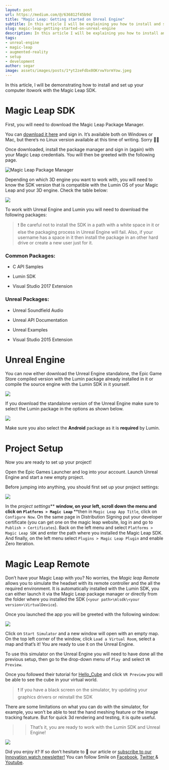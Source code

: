 ```yaml
---
layout: post
url: https://medium.com/@/636812f45b9d
title: "Magic Leap: Getting started on Unreal Engine"
subtitle: In this article I will be explaining you how to install and setup your computer in order to work with the Magic Leap SDK.
slug: magic-leap-getting-started-on-unreal-engine
description: In this article I will be explaining you how to install and setup your computer in order to work with the Magic Leap SDK.
tags:
- unreal-engine
- magic-leap
- augmented-reality
- setup
- development
author: segar
image: assets/images/posts/1*yt2zeFdbx0OKrvwYormYow.jpeg
---
```


In this article, I will be demonstrating how to install and set up your computer itowork with the Magic Leap SDK.

# Magic Leap SDK

First, you will need to download the Magic Leap Package Manager.

You can [download it here](https://creator.magicleap.com/downloads) and sign in. It’s available both on Windows or Mac, but there‘s no Linux version available at this time of writing. Sorry 🤷‍♂️

Once downloaded, install the package manager and sign in (again) with your Magic Leap credentials. You will then be greeted with the following page.

![Magic Leap Package Manager](/assets/images/posts/1*N7KUVjPJQAMFXb7OgkWLRg.png)

Depending on which 3D engine you want to work with, you will need to know the SDK version that is compatible with the Lumin OS of your Magic Leap and your 3D engine. Check the table below:

![](/assets/images/posts/1*vA9Q3GiY-xwXEZ-Muu_wOQ.png)

To work with Unreal Engine and Lumin you will need to download the following packages:

> ❗️ Be careful not to install the SDK in a path with a white space in it or else the packaging process in Unreal Engine will fail. Also, if your username has a space in it then install the package in an other hard drive or create a new user just for it.

### Common Packages:

* C API Samples

* Lumin SDK

* Visual Studio 2017 Extension

### Unreal Packages:

* Unreal Soundfield Audio

* Unreal API Documentation

* Unreal Examples

* Visual Studio 2015 Extension

# Unreal Engine

You can now either download the Unreal Engine standalone, the Epic Game Store compiled version with the Lumin package already installed in it or compile the source engine with the Lumin SDK in it yourself.

![](/assets/images/posts/1*pewwC34p6UQK5kYMyEX5cA.png)

If you download the standalone version of the Unreal Engine make sure to select the Lumin package in the options as shown below.

![](/assets/images/posts/1*LtB0QQYHlvDa3Z0NJxnliw.png)

Make sure you also select the **Android** package as it is **required** by Lumin.

# Project Setup

Now you are ready to set up your project!

Open the Epic Games Launcher and log into your account. Launch Unreal Engine and start a new empty project.

Before jumping into anything, you should first set up your project settings:

![](/assets/images/posts/1*f9Pi6YTC5CCpRnStt4Y78Q.png)

In the *project settings*** **window, on your left, scroll down the menu and click on `Platforms > Magic Leap`** **then in `Magic Leap App Title`, click on `Configure Now`.
On the same page in Distribution Signing put your developer certificate (you can get one on the magic leap website, log in and go to `Publish > Certificates`).
Back on the left menu and select `Platforms > Magic Leap SDK` and enter the path where you installed the Magic Leap SDK.
And finally, on the left menu select `Plugins > Magic Leap Plugin` and enable Zero Iteration.

# Magic Leap Remote

Don’t have your Magic Leap with you? No worries, the *Magic leap Remote* allows you to simulate the headset with its remote controller and the all the required environment.
It is automatically installed with the Lumin SDK, you can either launch it via the Magic Leap package manager or directly from the folder where you installed the SDK (`<your path>\mlsdk\<your version>\VirtualDevice`).

Once you launched the app you will be greeted with the following window:

![](/assets/images/posts/1*UekYvBNSGQskDezCSYRZrg.png)

Click on `Start Simulator` and a new window will open with an empty map. On the top left corner of the window, click `Load a Virtual Room`, select a map and that’s it! You are ready to use it on the Unreal Engine.

To use this simulator on the Unreal Engine you will need to have done all the previous setup, then go to the drop-down menu of `Play `and select `VR Preview`.

Once you followed their tutorial for [Hello_Cube](https://creator.magicleap.com/learn/guides/hello-cube-unreal-engine) and click `VR Preview` you will be able to see the cube in your virtual world.

> ❗️ If you have a black screen on the simulator, try updating your graphics drivers or reinstall the SDK

There are some limitations on what you can do with the simulator, for example, you won’t be able to test the hand meshing feature or the image tracking feature. But for quick 3d rendering and testing, it is quite useful.

>> That’s it, you are ready to work with the Lumin SDK and Unreal Engine!

![](/assets/images/posts/1*Wn5sW-E8k6E1JZ4-OAPXVA.png)

Did you enjoy it? If so don’t hesitate to 👏 our article or [subscribe to our Innovation watch newsletter!](https://mailchi.mp/c414f1508567/techwatch) You can follow Smile on [Facebook](https://www.facebook.com/smileopensource), [Twitter ](https://www.twitter.com/GroupeSmile)& [Youtube](http://www.youtube.com/user/SmileOpenSource).


